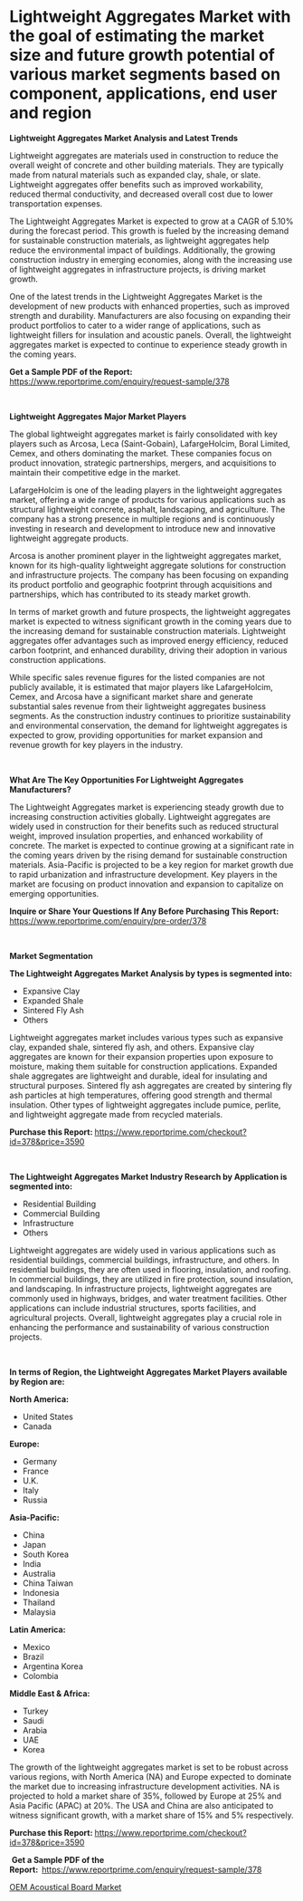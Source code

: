 <p><h1>Lightweight Aggregates Market with the goal of estimating the market size and future growth potential of various market segments based on component, applications, end user and region</h1></p><p><strong>Lightweight Aggregates Market Analysis and Latest Trends</strong></p>
<p><p>Lightweight aggregates are materials used in construction to reduce the overall weight of concrete and other building materials. They are typically made from natural materials such as expanded clay, shale, or slate. Lightweight aggregates offer benefits such as improved workability, reduced thermal conductivity, and decreased overall cost due to lower transportation expenses.</p><p>The Lightweight Aggregates Market is expected to grow at a CAGR of 5.10% during the forecast period. This growth is fueled by the increasing demand for sustainable construction materials, as lightweight aggregates help reduce the environmental impact of buildings. Additionally, the growing construction industry in emerging economies, along with the increasing use of lightweight aggregates in infrastructure projects, is driving market growth.</p><p>One of the latest trends in the Lightweight Aggregates Market is the development of new products with enhanced properties, such as improved strength and durability. Manufacturers are also focusing on expanding their product portfolios to cater to a wider range of applications, such as lightweight fillers for insulation and acoustic panels. Overall, the lightweight aggregates market is expected to continue to experience steady growth in the coming years.</p></p>
<p><strong>Get a Sample PDF of the Report:&nbsp;</strong> <a href="https://www.reportprime.com/enquiry/request-sample/378">https://www.reportprime.com/enquiry/request-sample/378</a></p>
<p>&nbsp;</p>
<p><strong>Lightweight Aggregates Major Market Players</strong></p>
<p><p>The global lightweight aggregates market is fairly consolidated with key players such as Arcosa, Leca (Saint-Gobain), LafargeHolcim, Boral Limited, Cemex, and others dominating the market. These companies focus on product innovation, strategic partnerships, mergers, and acquisitions to maintain their competitive edge in the market.</p><p>LafargeHolcim is one of the leading players in the lightweight aggregates market, offering a wide range of products for various applications such as structural lightweight concrete, asphalt, landscaping, and agriculture. The company has a strong presence in multiple regions and is continuously investing in research and development to introduce new and innovative lightweight aggregate products.</p><p>Arcosa is another prominent player in the lightweight aggregates market, known for its high-quality lightweight aggregate solutions for construction and infrastructure projects. The company has been focusing on expanding its product portfolio and geographic footprint through acquisitions and partnerships, which has contributed to its steady market growth.</p><p>In terms of market growth and future prospects, the lightweight aggregates market is expected to witness significant growth in the coming years due to the increasing demand for sustainable construction materials. Lightweight aggregates offer advantages such as improved energy efficiency, reduced carbon footprint, and enhanced durability, driving their adoption in various construction applications.</p><p>While specific sales revenue figures for the listed companies are not publicly available, it is estimated that major players like LafargeHolcim, Cemex, and Arcosa have a significant market share and generate substantial sales revenue from their lightweight aggregates business segments. As the construction industry continues to prioritize sustainability and environmental conservation, the demand for lightweight aggregates is expected to grow, providing opportunities for market expansion and revenue growth for key players in the industry.</p></p>
<p>&nbsp;</p>
<p><strong>What Are The Key Opportunities For Lightweight Aggregates Manufacturers?</strong></p>
<p><p>The Lightweight Aggregates market is experiencing steady growth due to increasing construction activities globally. Lightweight aggregates are widely used in construction for their benefits such as reduced structural weight, improved insulation properties, and enhanced workability of concrete. The market is expected to continue growing at a significant rate in the coming years driven by the rising demand for sustainable construction materials. Asia-Pacific is projected to be a key region for market growth due to rapid urbanization and infrastructure development. Key players in the market are focusing on product innovation and expansion to capitalize on emerging opportunities.</p></p>
<p><strong>Inquire or Share Your Questions If Any Before Purchasing This Report:</strong> <a href="https://www.reportprime.com/enquiry/pre-order/378">https://www.reportprime.com/enquiry/pre-order/378</a></p>
<p>&nbsp;</p>
<p><strong>Market Segmentation</strong></p>
<p><strong>The Lightweight Aggregates Market Analysis by types is segmented into:</strong></p>
<p><ul><li>Expansive Clay</li><li>Expanded Shale</li><li>Sintered Fly Ash</li><li>Others</li></ul></p>
<p><p>Lightweight aggregates market includes various types such as expansive clay, expanded shale, sintered fly ash, and others. Expansive clay aggregates are known for their expansion properties upon exposure to moisture, making them suitable for construction applications. Expanded shale aggregates are lightweight and durable, ideal for insulating and structural purposes. Sintered fly ash aggregates are created by sintering fly ash particles at high temperatures, offering good strength and thermal insulation. Other types of lightweight aggregates include pumice, perlite, and lightweight aggregate made from recycled materials.</p></p>
<p><strong>Purchase this Report:&nbsp;</strong><a href="https://www.reportprime.com/checkout?id=378&price=3590">https://www.reportprime.com/checkout?id=378&price=3590</a></p>
<p>&nbsp;</p>
<p><strong>The Lightweight Aggregates Market Industry Research by Application is segmented into:</strong></p>
<p><ul><li>Residential Building</li><li>Commercial Building</li><li>Infrastructure</li><li>Others</li></ul></p>
<p><p>Lightweight aggregates are widely used in various applications such as residential buildings, commercial buildings, infrastructure, and others. In residential buildings, they are often used in flooring, insulation, and roofing. In commercial buildings, they are utilized in fire protection, sound insulation, and landscaping. In infrastructure projects, lightweight aggregates are commonly used in highways, bridges, and water treatment facilities. Other applications can include industrial structures, sports facilities, and agricultural projects. Overall, lightweight aggregates play a crucial role in enhancing the performance and sustainability of various construction projects.</p></p>
<p>&nbsp;</p>
<p><strong>In terms of Region, the Lightweight Aggregates Market Players available by Region are:</strong></p>
<p>
    <p> <strong> North America: </strong>
        <ul>
            <li>United States</li>
            <li>Canada</li>
        </ul>
        </p> 
    <p> <strong> Europe: </strong>
        <ul>
            <li>Germany</li>
            <li>France</li>
            <li>U.K.</li>
            <li>Italy</li>
            <li>Russia</li>
        </ul>
        </p> 
    <p> <strong> Asia-Pacific: </strong>
        <ul>
            <li>China</li>
            <li>Japan</li>
            <li>South Korea</li>
            <li>India</li>
            <li>Australia</li>
            <li>China Taiwan</li>
            <li>Indonesia</li>
            <li>Thailand</li>
            <li>Malaysia</li>
        </ul>
        </p> 
    <p> <strong> Latin America: </strong>
        <ul>
            <li>Mexico</li>
            <li>Brazil</li>
            <li>Argentina Korea</li>
            <li>Colombia</li>
        </ul>
        </p> 
    <p> <strong> Middle East & Africa: </strong>
        <ul>
            <li>Turkey</li>
            <li>Saudi</li>
            <li>Arabia</li>
            <li>UAE</li>
            <li>Korea</li>
        </ul>
    </p>
    </p>
<p><p>The growth of the lightweight aggregates market is set to be robust across various regions, with North America (NA) and Europe expected to dominate the market due to increasing infrastructure development activities. NA is projected to hold a market share of 35%, followed by Europe at 25% and Asia Pacific (APAC) at 20%. The USA and China are also anticipated to witness significant growth, with a market share of 15% and 5% respectively.</p></p>
<p><strong>Purchase this Report: </strong><a href="https://www.reportprime.com/checkout?id=378&price=3590">https://www.reportprime.com/checkout?id=378&price=3590</a></p>
<p>&nbsp;<strong>Get a Sample PDF of the Report:&nbsp;&nbsp;</strong><a href="https://www.reportprime.com/enquiry/request-sample/378">https://www.reportprime.com/enquiry/request-sample/378</a></p>
<p><strong></strong></p>
<p><p><a href="https://eight-handstand-8fb.notion.site/OEM-Acoustical-Board-Market-Research-Report-Forecasted-for-Period-from-2024-2031-by-Market-Type--4f2aedebfe064f689d2eb9f3e0b49374">OEM Acoustical Board Market</a></p></p>